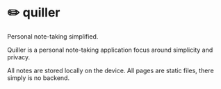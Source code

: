 # :pencil2: quiller

Personal note-taking simplified.

Quiller is a personal note-taking application focus around simplicity and privacy.

All notes are stored locally on the device. All pages are static files, there simply is no backend.

